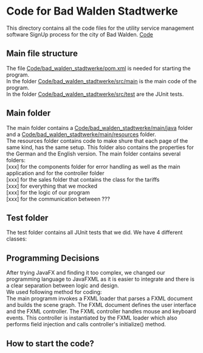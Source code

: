 # Code for Bad Walden Stadtwerke

This directory contains all the code files for the utility service management software SignUp process for the city of Bad Walden. [Code](bad_walden_stadtwerke)

## Main file structure

The file [Code/bad_walden_stadtwerke/pom.xml](bad_walden_stadtwerke/pom.xml) is needed for starting the program. <br>
In the folder [Code/bad_walden_stadtwerke/src/main](bad_walden_stadtwerke/src/main) is the main code of the program. <br>
In the folder [Code/bad_walden_stadtwerke/src/test](bad_walden_stadtwerke/src/test) are the JUnit tests. 

## Main folder

The main folder contains a [Code/bad_walden_stadtwerke/main/java](bad_walden_stadtwerke/main/java) folder and a [Code/bad_walden_stadtwerke/main/resources](bad_walden_stadtwerke/main/resources) folder. <br>
The resources folder contains code to make shure that each page of the same kind, has the same setup. This folder also contains the properties for the German and the English version. 
The main folder contains several folders: <br>
[xxx] for the components folder for error handling as well as the main application and for the controller folder<br>
[xxx] for the sales folder that contains the class for the tariffs <br>
[xxx] for everything that we mocked<br>
[xxx] for the logic of our program<br>
[xxx] for the communication between ???<br>


## Test folder

The test folder contains all JUnit tests that we did. We have 4 different classes:<br>


## Programming Decisions

After trying JavaFX and finding it too complex, we changed our programming language to JavaFXML as it is easier to integrate and there is a clear separation between logic and design.<br>
We used following method for coding:<br>
The main programm invokes a FXML loader that parses a FXML document and builds the scene graph. The FXML document defines the user interface and the FXML controller. The FXML controller handles mouse and keyboard events. This controller is instantiated by the FXML loader which also performs field injection and calls controller's initialize() method.

## How to start the code?




